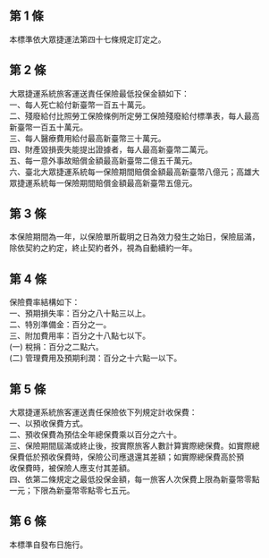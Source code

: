 第 1 條
-------
本標準依大眾捷運法第四十七條規定訂定之。

第 2 條
-------
大眾捷運系統旅客運送責任保險最低投保金額如下：  
一、每人死亡給付新臺幣一百五十萬元。  
二、殘廢給付比照勞工保險條例所定勞工保險殘廢給付標準表，每人最高  
    新臺幣一百五十萬元。  
三、每人醫療費用給付最高新臺幣三十萬元。  
四、財產毀損喪失能提出證據者，每人最高新臺幣二萬元。  
五、每一意外事故賠償金額最高新臺幣二億五千萬元。  
六、臺北大眾捷運系統每一保險期間賠償金額最高新臺幣八億元；高雄大  
    眾捷運系統每一保險期間賠償金額最高新臺幣五億元。

第 3 條
-------
本保險期間為一年，以保險單所載明之日為效力發生之始日，保險屆滿，  
除依契約之約定，終止契約者外，視為自動續約一年。

第 4 條
-------
保險費率結構如下：  
一、預期損失率：百分之八十點三以上。  
二、特別準備金：百分之一。  
三、附加費用率：百分之十八點七以下。  
 (一) 稅捐：百分之二點六。  
 (二) 管理費用及預期利潤：百分之十六點一以下。

第 5 條
-------
大眾捷運系統旅客運送責任保險依下列規定計收保費：  
一、以預收保費方式。  
二、預收保費為預估全年總保費乘以百分之六十。  
三、保險期間屆滿或終止後，按實際旅客人數計算實際總保費。如實際總  
    保費低於預收保費時，保險公司應退還其差額；如實際總保費高於預  
    收保費時，被保險人應支付其差額。  
四、依第二條規定之最低投保金額，每一旅客人次保費上限為新臺幣零點  
    一元；下限為新臺幣零點零七五元。

第 6 條
-------
本標準自發布日施行。

